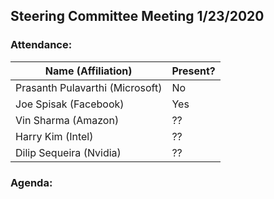 ## Steering Committee Meeting 1/23/2020

### Attendance:

| Name (Affiliation) | Present? |
| ------------------------------- | --- |
| Prasanth Pulavarthi (Microsoft) | No |
| Joe Spisak (Facebook)           | Yes |
| Vin Sharma (Amazon)             | ?? | 
| Harry Kim (Intel)               | ?? |
| Dilip Sequeira (Nvidia)         | ?? |

### Agenda:
